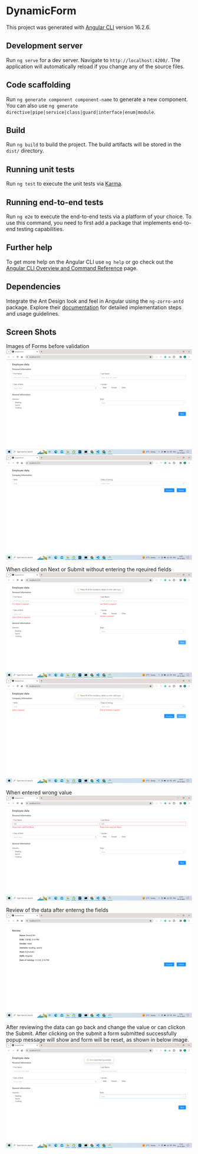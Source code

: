 # DynamicForm

This project was generated with [Angular CLI](https://github.com/angular/angular-cli) version 16.2.6.

## Development server

Run `ng serve` for a dev server. Navigate to `http://localhost:4200/`. The application will automatically reload if you change any of the source files.

## Code scaffolding

Run `ng generate component component-name` to generate a new component. You can also use `ng generate directive|pipe|service|class|guard|interface|enum|module`.

## Build

Run `ng build` to build the project. The build artifacts will be stored in the `dist/` directory.

## Running unit tests

Run `ng test` to execute the unit tests via [Karma](https://karma-runner.github.io).

## Running end-to-end tests

Run `ng e2e` to execute the end-to-end tests via a platform of your choice. To use this command, you need to first add a package that implements end-to-end testing capabilities.

## Further help

To get more help on the Angular CLI use `ng help` or go check out the [Angular CLI Overview and Command Reference](https://angular.io/cli) page.

## Dependencies

Integrate the Ant Design look and feel in Angular using the `ng-zorro-antd` package. Explore their [documentation](https://github.com/NG-ZORRO/ng-zorro-antd) for detailed implementation steps and usage guidelines.

## Screen Shots

Images of Forms before validation
![img](/src/assets/Dynamic%20Form1.png)
![img](/src/assets/Dynamic%20Form2.png)

When clicked on Next or Submit without entering the rqeuired fields
![img](/src/assets/Required%20Fields1.png)
![img](/src/assets/Required%20Fields2.png)

When entered wrong value
![img](/src/assets/Pattern%20Validation.png)

Review of the data after enterng the fields
![img](/src/assets/Review.png)

After reviewing the data can go back and change the value or can clickon the Submit. After clicking on the submit a form submitted successfully popup message will show and form will be reset, as shown in below image.
![Alt text](/src/assets/Submit%20Form.png)
